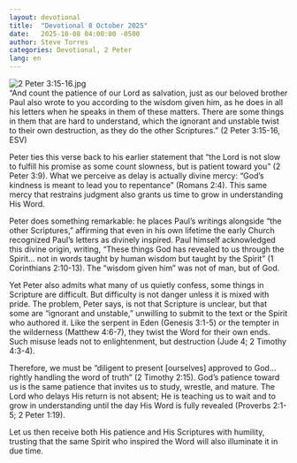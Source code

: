 ```yaml
---
layout: devotional
title:  "Devotional 8 October 2025"
date:   2025-10-08 04:00:00 -0500
author: Steve Torres
categories: Devotional, 2 Peter
lang: en
---
```

<img src="https://sitemedia.esteeb.com/file/esteebcomsitemedia/devotional_images/2+Peter/2Pe-3_15-16.jpg?raw=true" alt="2 Peter 3:15-16.jpg" style="max-width: 100%; height: auto;">

<div class="scripture">
  “And count the patience of our Lord as salvation, just as our beloved brother Paul also wrote to you according to the wisdom given him, as he does in all his letters when he speaks in them of these matters. There are some things in them that are hard to understand, which the ignorant and unstable twist to their own destruction, as they do the other Scriptures.” (2 Peter 3:15-16, ESV)
</div>

Peter ties this verse back to his earlier statement that “the Lord is not slow to fulfill his promise as some count slowness, but is patient toward you” (2 Peter 3:9). What we perceive as delay is actually divine mercy: “God’s kindness is meant to lead you to repentance” (Romans 2:4). This same mercy that restrains judgment also grants us time to grow in understanding His Word.

Peter does something remarkable: he places Paul’s writings alongside “the other Scriptures,” affirming that even in his own lifetime the early Church recognized Paul’s letters as divinely inspired. Paul himself acknowledged this divine origin, writing, “These things God has revealed to us through the Spirit… not in words taught by human wisdom but taught by the Spirit” (1 Corinthians 2:10-13). The “wisdom given him” was not of man, but of God.

Yet Peter also admits what many of us quietly confess, some things in Scripture are difficult. But difficulty is not danger unless it is mixed with pride. The problem, Peter says, is not that Scripture is unclear, but that some are “ignorant and unstable,” unwilling to submit to the text or the Spirit who authored it. Like the serpent in Eden (Genesis 3:1-5) or the tempter in the wilderness (Matthew 4:6-7), they twist the Word for their own ends. Such misuse leads not to enlightenment, but destruction (Jude 4; 2 Timothy 4:3-4).

Therefore, we must be “diligent to present [ourselves] approved to God… rightly handling the word of truth” (2 Timothy 2:15). God’s patience toward us is the same patience that invites us to study, wrestle, and mature. The Lord who delays His return is not absent; He is teaching us to wait and to grow in understanding until the day His Word is fully revealed (Proverbs 2:1-5; 2 Peter 1:19).

Let us then receive both His patience and His Scriptures with humility, trusting that the same Spirit who inspired the Word will also illuminate it in due time.
